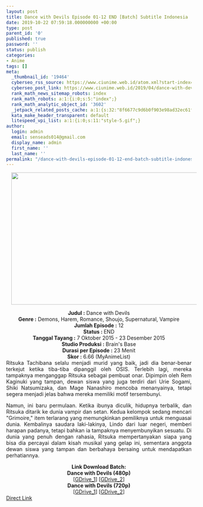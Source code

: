 ```yaml
---
layout: post
title: Dance with Devils Episode 01-12 END [Batch] Subtitle Indonesia
date: 2019-10-22 07:59:18.000000000 +00:00
type: post
parent_id: '0'
published: true
password: ''
status: publish
categories:
- Anime
tags: []
meta:
  _thumbnail_id: '19464'
  cyberseo_rss_source: https://www.ciunime.web.id/atom.xml?start-index=2401&max-results=150
  cyberseo_post_link: https://www.ciunime.web.id/2019/04/dance-with-devils-episode-01-12-end.html
  rank_math_news_sitemap_robots: index
  rank_math_robots: a:1:{i:0;s:5:"index";}
  rank_math_analytic_object_id: '3602'
  _jetpack_related_posts_cache: a:1:{s:32:"8f6677c9d6b0f903e98ad32ec61f8deb";a:2:{s:7:"expires";i:1654430574;s:7:"payload";a:0:{}}}
  kata_make_header_transparent: default
  litespeed_vpi_list: a:1:{i:0;s:11:"style-5.gif";}
author:
  login: admin
  email: senseads014@gmail.com
  display_name: admin
  first_name: ''
  last_name: ''
permalink: "/dance-with-devils-episode-01-12-end-batch-subtitle-indonesia/"
---
```

<div class="separator" style="clear: both; text-align: center;"><a href="https://4.bp.blogspot.com/-8PbA-ovh7vU/XK4UHIv5MLI/AAAAAAAAOrY/t1oGQf9qrIMymwU4slMeYgGDhrNqpmmowCLcBGAs/s1600/Dance%2Bwith%2BDevils.jpg" imageanchor="1" style="margin-left: 1em; margin-right: 1em;"><img border="0" data-original-height="720" data-original-width="1280" height="360" src="{{ site.baseurl }}/assets/2019/10/Dance%2Bwith%2BDevils.jpg" width="640" /></a></div>
<p>
<div style="text-align: center;"><b>Judul</b><b><b> </b>:</b> Dance with Devils</div>
<div style="text-align: center;"><b><b>Genre :</b></b> Demons, Harem, Romance, Shoujo, Supernatural, Vampire</div>
<div style="text-align: center;"><b>Jumlah Episode :</b> 12<br /><b>Status :&nbsp;</b>END<br /><b>Tanggal Tayang :</b> 7 Oktober 2015 - 23 Desember 2015<br /><b>Studio Produksi :</b> Brain's Base<br /><b>Durasi per Episode :</b> 23 Menit</div>
<div style="text-align: center;"><b>Skor :</b> 6.66 (MyAnimeList)</div>
<div style="text-align: center;"></div>
<div style="text-align: justify;">Ritsuka Tachibana selalu menjadi murid yang baik, jadi dia benar-benar terkejut ketika tiba-tiba dipanggil oleh OSIS. Terlebih lagi, mereka tampaknya menganggap Ritsuka sebagai pembuat onar. Dipimpin oleh Rem Kaginuki yang tampan, dewan siswa yang juga terdiri dari Urie Sogami, Shiki Natsumizaka, dan Mage Nanashiro mencoba menanyainya, tetapi segera menjadi jelas bahwa mereka memiliki motif tersembunyi.</p>
<p>Namun, ini baru permulaan. Ketika ibunya diculik, hidupnya terbalik, dan Ritsuka ditarik ke dunia vampir dan setan. Kedua kelompok sedang mencari "Grimoire," item terlarang yang memungkinkan pemiliknya untuk menguasai dunia. Kembalinya saudara laki-lakinya, Lindo dari luar negeri, memberi harapan padanya, tetapi bahkan ia tampaknya menyembunyikan sesuatu. Di dunia yang penuh dengan rahasia, Ritsuka mempertanyakan siapa yang bisa dia percayai dalam kisah musikal yang gelap ini, sementara anggota dewan siswa yang tampan dan berbahaya bersaing untuk mendapatkan perhatiannya.</p></div>
<div style="text-align: justify;"></div>
<div style="text-align: justify;"></div>
<div style="text-align: center;"><b>Link Download Batch:</b></div>
<div style="text-align: center;"><b>Dance with Devils (480p)</b></div>
<div style="text-align: center;">[<a href="https://drive.google.com/uc?id=1ldkaXGsv25mtU56uk_CUEEWswwBCed6K" target="_blank" rel="noopener">GDrive_1</a>] [<a href="https://drive.google.com/uc?id=1g6AMV5vZSm6ohMNgTHoxiqstAlAbx3Rx" target="_blank" rel="noopener">GDrive_2</a>]</div>
<div style="text-align: center;"><b>Dance with Devils (720p)</b><br />[<a href="https://drive.google.com/uc?id=1d1Gp11UGWnErEPHOXRJiRnRvGKgsXakh" target="_blank" rel="noopener">GDrive_1</a>] [<a href="https://drive.google.com/uc?id=1FthAM-zEZCZScT6DCCBC6hSVo2rIFVMr" target="_blank" rel="noopener">GDrive_2</a>]</div>
<link rel="stylesheet" href="https://cdnjs.cloudflare.com/ajax/libs/font-awesome/4.7.0/css/font-awesome.min.css" />
<div class="divbtn"> <a href="https://handymansurrender.com/fihup8buzv?key=94550f7ce39444073321dde3b8782f97" class="btn"><i class="fa fa-download"></i> Direct Link</a> </div>
